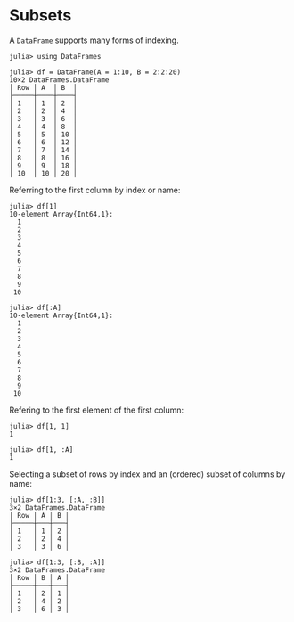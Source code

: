 # Subsets

A `DataFrame` supports many forms of indexing.

```jldoctest subsets
julia> using DataFrames

julia> df = DataFrame(A = 1:10, B = 2:2:20)
10×2 DataFrames.DataFrame
│ Row │ A  │ B  │
├─────┼────┼────┤
│ 1   │ 1  │ 2  │
│ 2   │ 2  │ 4  │
│ 3   │ 3  │ 6  │
│ 4   │ 4  │ 8  │
│ 5   │ 5  │ 10 │
│ 6   │ 6  │ 12 │
│ 7   │ 7  │ 14 │
│ 8   │ 8  │ 16 │
│ 9   │ 9  │ 18 │
│ 10  │ 10 │ 20 │

```

Referring to the first column by index or name:

```jldoctest subsets
julia> df[1]
10-element Array{Int64,1}:
  1
  2
  3
  4
  5
  6
  7
  8
  9
 10

julia> df[:A]
10-element Array{Int64,1}:
  1
  2
  3
  4
  5
  6
  7
  8
  9
 10

```

Refering to the first element of the first column:

```jldoctest subsets
julia> df[1, 1]
1

julia> df[1, :A]
1

```

Selecting a subset of rows by index and an (ordered) subset of columns by name:

```jldoctest subsets
julia> df[1:3, [:A, :B]]
3×2 DataFrames.DataFrame
│ Row │ A │ B │
├─────┼───┼───┤
│ 1   │ 1 │ 2 │
│ 2   │ 2 │ 4 │
│ 3   │ 3 │ 6 │

julia> df[1:3, [:B, :A]]
3×2 DataFrames.DataFrame
│ Row │ B │ A │
├─────┼───┼───┤
│ 1   │ 2 │ 1 │
│ 2   │ 4 │ 2 │
│ 3   │ 6 │ 3 │

```
